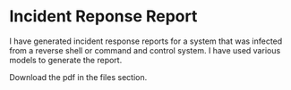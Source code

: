 # Incident Reponse Report
I have generated incident response reports for a system that was infected from a reverse shell or command and control system. 
I have used various models to generate the report.

Download the pdf in the files section.
